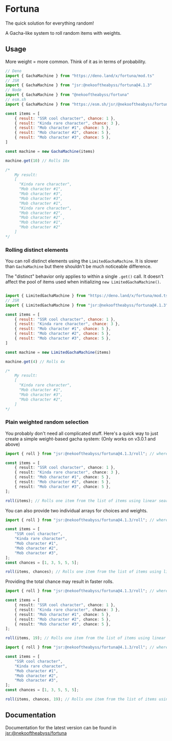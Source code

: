 # Fortuna
The quick solution for everything random!

A Gacha-like system to roll random items with weights.

## Usage

More weight = more common. Think of it as in terms of probability.

```js
// Deno
import { GachaMachine } from "https://deno.land/x/fortuna/mod.ts"
// JSR
import { GachaMachine } from "jsr:@nekooftheabyss/fortuna@4.1.3"
// Node
import { GachaMachine } from "@nekooftheabyss/fortuna"
// esm.sh
import { GachaMachine } from "https://esm.sh/jsr/@nekooftheabyss/fortuna@4.1.3"

const items = [
    { result: "SSR cool character", chance: 1 },
    { result: "Kinda rare character", chance: 3 },
    { result: "Mob character #1", chance: 5 },
    { result: "Mob character #2", chance: 5 },
    { result: "Mob character #3", chance: 5 },
]

const machine = new GachaMachine(items)

machine.get(10) // Rolls 10x

/*
    My result:
    [
      "Kinda rare character",
      "Mob character #1",
      "Mob character #3",
      "Mob character #3",
      "Mob character #1",
      "Kinda rare character",
      "Mob character #2",
      "Mob character #2" ,
      "Mob character #1",
      "Mob character #2"
    ]
*/
```

### Rolling distinct elements
You can roll distinct elements using the `LimitedGachaMachine`. It is slower
than `GachaMachine` but there shouldn't be much noticeable difference.

The "distinct" behavior only applies to within a single `.get()` call. It
doesn't affect the pool of items used when initializing `new LimitedGachaMachine()`.

```js

import { LimitedGachaMachine } from "https://deno.land/x/fortuna/mod.ts"
// JSR
import { LimitedGachaMachine } from "jsr:@nekooftheabyss/fortuna@4.1.3"

const items = [
    { result: "SSR cool character", chance: 1 },
    { result: "Kinda rare character", chance: 3 },
    { result: "Mob character #1", chance: 5 },
    { result: "Mob character #2", chance: 5 },
    { result: "Mob character #3", chance: 5 },
]

const machine = new LimitedGachaMachine(items)

machine.get(4) // Rolls 4x

/*
    My result:
    [
      "Kinda rare character",
      "Mob character #1",
      "Mob character #3",
      "Mob character #2",
    ]
*/
```

### Plain weighted random selection

You probably don't need all complicated stuff. Here's a quick way to just create a simple weight-based gacha system:
(Only works on v3.0.1 and above)

```ts
import { roll } from "jsr:@nekooftheabyss/fortuna@4.1.3/roll"; // wherever you are importing from.

const items = [
    { result: "SSR cool character", chance: 1 },
    { result: "Kinda rare character", chance: 3 },
    { result: "Mob character #1", chance: 5 },
    { result: "Mob character #2", chance: 5 },
    { result: "Mob character #3", chance: 5 },
];

roll(items); // Rolls one item from the list of items using linear search.
```

You can also provide two individual arrays for choices and weights.

```ts
import { roll } from "jsr:@nekooftheabyss/fortuna@4.1.3/roll"; // wherever you are importing from.

const items = [
    "SSR cool character",
    "Kinda rare character",
    "Mob character #1",
    "Mob character #2",
    "Mob character #3",
];
const chances = [1, 3, 5, 5, 5];

roll(items, chances); // Rolls one item from the list of items using linear search.
```

Providing the total chance may result in faster rolls.

```ts
import { roll } from "jsr:@nekooftheabyss/fortuna@4.1.3/roll"; // wherever you are importing from.

const items = [
    { result: "SSR cool character", chance: 1 },
    { result: "Kinda rare character", chance: 3 },
    { result: "Mob character #1", chance: 5 },
    { result: "Mob character #2", chance: 5 },
    { result: "Mob character #3", chance: 5 },
];

roll(items, 19); // Rolls one item from the list of items using linear search.
```

```ts
import { roll } from "jsr:@nekooftheabyss/fortuna@4.1.3/roll"; // wherever you are importing from.

const items = [
    "SSR cool character",
    "Kinda rare character",
    "Mob character #1",
    "Mob character #2",
    "Mob character #3",
];
const chances = [1, 3, 5, 5, 5];

roll(items, chances, 19); // Rolls one item from the list of items using linear search.
```

## Documentation

Documentation for the latest version can be found in [jsr:@nekooftheabyss/fortuna](https://jsr.io/@nekooftheabyss/fortuna)